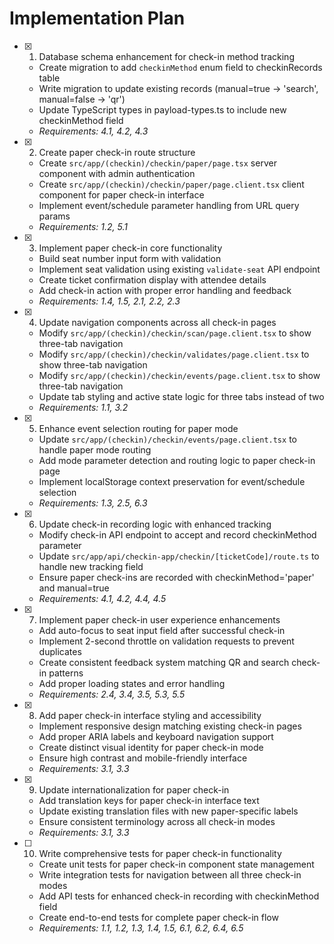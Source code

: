 # Implementation Plan

- [x] 1. Database schema enhancement for check-in method tracking
  - Create migration to add `checkinMethod` enum field to checkinRecords table
  - Write migration to update existing records (manual=true → 'search', manual=false → 'qr')
  - Update TypeScript types in payload-types.ts to include new checkinMethod field
  - _Requirements: 4.1, 4.2, 4.3_

- [x] 2. Create paper check-in route structure
  - Create `src/app/(checkin)/checkin/paper/page.tsx` server component with admin authentication
  - Create `src/app/(checkin)/checkin/paper/page.client.tsx` client component for paper check-in interface
  - Implement event/schedule parameter handling from URL query params
  - _Requirements: 1.2, 5.1_

- [x] 3. Implement paper check-in core functionality
  - Build seat number input form with validation
  - Implement seat validation using existing `validate-seat` API endpoint
  - Create ticket confirmation display with attendee details
  - Add check-in action with proper error handling and feedback
  - _Requirements: 1.4, 1.5, 2.1, 2.2, 2.3_

- [x] 4. Update navigation components across all check-in pages
  - Modify `src/app/(checkin)/checkin/scan/page.client.tsx` to show three-tab navigation
  - Modify `src/app/(checkin)/checkin/validates/page.client.tsx` to show three-tab navigation  
  - Modify `src/app/(checkin)/checkin/events/page.client.tsx` to show three-tab navigation
  - Update tab styling and active state logic for three tabs instead of two
  - _Requirements: 1.1, 3.2_

- [x] 5. Enhance event selection routing for paper mode
  - Update `src/app/(checkin)/checkin/events/page.client.tsx` to handle paper mode routing
  - Add mode parameter detection and routing logic to paper check-in page
  - Implement localStorage context preservation for event/schedule selection
  - _Requirements: 1.3, 2.5, 6.3_

- [x] 6. Update check-in recording logic with enhanced tracking
  - Modify check-in API endpoint to accept and record checkinMethod parameter
  - Update `src/app/api/checkin-app/checkin/[ticketCode]/route.ts` to handle new tracking field
  - Ensure paper check-ins are recorded with checkinMethod='paper' and manual=true
  - _Requirements: 4.1, 4.2, 4.4, 4.5_

- [x] 7. Implement paper check-in user experience enhancements
  - Add auto-focus to seat input field after successful check-in
  - Implement 2-second throttle on validation requests to prevent duplicates
  - Create consistent feedback system matching QR and search check-in patterns
  - Add proper loading states and error handling
  - _Requirements: 2.4, 3.4, 3.5, 5.3, 5.5_

- [x] 8. Add paper check-in interface styling and accessibility
  - Implement responsive design matching existing check-in pages
  - Add proper ARIA labels and keyboard navigation support
  - Create distinct visual identity for paper check-in mode
  - Ensure high contrast and mobile-friendly interface
  - _Requirements: 3.1, 3.3_

- [x] 9. Update internationalization for paper check-in
  - Add translation keys for paper check-in interface text
  - Update existing translation files with new paper-specific labels
  - Ensure consistent terminology across all check-in modes
  - _Requirements: 3.1, 3.3_

- [ ] 10. Write comprehensive tests for paper check-in functionality
  - Create unit tests for paper check-in component state management
  - Write integration tests for navigation between all three check-in modes
  - Add API tests for enhanced check-in recording with checkinMethod field
  - Create end-to-end tests for complete paper check-in flow
  - _Requirements: 1.1, 1.2, 1.3, 1.4, 1.5, 6.1, 6.2, 6.4, 6.5_